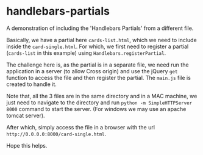 # handlebars-partials
A demonstration of including the 'Handlebars Partials' from a different file. 

Basically, we have a partial here `cards-list.html`, which we need to include inside the `card-single.html`. 
For which, we first need to register a partial (`cards-list` in this example) using `Handlebars.registerPartial`.

The challenge here is, as the partial is in a separate file, we need run the application in a server (to allow Cross origin) and use the jQuery `get` function to access the file and then register the partial. The `main.js` file is created to handle it.

Note that, all the 3 files are in the same directory and in a MAC machine, we just need to navigate to the directory and run `python -m SimpleHTTPServer 8000` command to start the server. (For windows we may use an apache tomcat server).

After which, simply access the file in a browser with the url `http://0.0.0.0:8000/card-single.html`.

Hope this helps.
